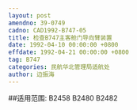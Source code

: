```yaml
---
layout: post
amendno: 39-0749
cadno: CAD1992-B747-05
title: 检查B747主客舱门导向臂装置
date: 1992-04-10 00:00:00 +0800
effdate: 1992-04-21 00:00:00 +0800
tag: B747
categories: 民航华北管理局适航处
author: 边振海
---
```


##适用范围:
B2458 B2480 B2482

